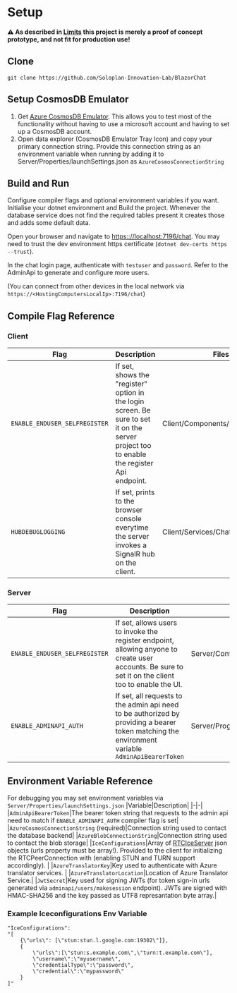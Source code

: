 # Setup

**⚠ As described in [Limits](./limits.md) this project is merely a proof of concept prototype, and not fit for production use!**

## Clone
```
git clone https://github.com/Soloplan-Innovation-Lab/BlazorChat
```
## Setup CosmosDB Emulator

1. Get [Azure CosmosDB Emulator](https://docs.microsoft.com/de-de/azure/cosmos-db/local-emulator?tabs=ssl-netstd21). This allows you to test most of the functionality without having to use a microsoft account and having to set up a CosmosDB account.
1. Open data explorer (CosmosDB Emulator Tray Icon) and copy your primary connection string. Provide this connection string as an environment variable when running by adding it to Server/Properties/launchSettings.json as `AzureCosmosConnectionString`

## Build and Run


Configure compiler flags and optional environment variables if you want. Initialise your dotnet environment and Build the project. Whenever the database service does not find the required tables present it creates those and adds some default data.

Open your browser and navigate to [https:://localhost:7196/chat](https:://localhost:7196/chat). You may need to trust the dev environment https certificate (`dotnet dev-certs https --trust`).

In the chat login page, authenticate with `testuser` and `password`. Refer to the AdminApi to generate and configure more users.

(You can connect from other devices in the local network via `https://<HostingComputersLocalIp>:7196/chat`)

## Compile Flag Reference
### Client
|Flag|Description|Files|
|-|-|-|
|`ENABLE_ENDUSER_SELFREGISTER`|If set, shows the "register" option in the login screen. Be sure to set it on the server project too to enable the register Api endpoint.|Client/Components/Root.razor.cs|
|`HUBDEBUGLOGGING`|If set, prints to the browser console everytime the server invokes a SignalR hub on the client.|Client/Services/ChatHubService.cs|
### Server
|Flag|Description|Files|
|-|-|-|
|`ENABLE_ENDUSER_SELFREGISTER`|If set, allows users to invoke the register endpoint, allowing anyone to create user accounts. Be sure to set it on the client too to enable the UI.|Server/Controllers/SessionController.cs|
|`ENABLE_ADMINAPI_AUTH`|If set, all requests to the admin api need to be authorized by providing a bearer token matching the environment variable `AdminApiBearerToken`|Server/Program.cs|

## Environment Variable Reference
For debugging you may set environment variables via `Server/Properties/launchSettings.json`
|Variable|Description|
|-|-|
|`AdminApiBearerToken`|The bearer token string that requests to the admin api need to match if `ENABLE_ADMINAPI_AUTH` compiler flag is set|
|`AzureCosmosConnectionString` (required)|Connection string used to contact the database backend|
|`AzureBlobConnectionString`|Connection string used to contact the blob storage|
|`IceConfigurations`|Array of [RTCIceServer](https://developer.mozilla.org/en-US/docs/Web/API/RTCIceServer) json objects (urls property must be array!). Provided to the client for initializing the RTCPeerConnection with (enabling STUN and TURN support accordingly). |
|`AzureTranslatorKey`|Key used to authenticate with Azure translator services. |
|`AzureTranslatorLocation`|Location of Azure Translator Service.|
|`JwtSecret`|Key used for signing JWTs (for token sign-in urls generated via `adminapi/users/makesession` endpoint). JWTs are signed with HMAC-SHA256 and the key passed as UTF8 represantation byte array.|

### Example Iceconfigurations Env Variable
```
"IceConfigurations": 
"[
    {\"urls\": [\"stun:stun.l.google.com:19302\"]},
    {
        \"urls\":[\"stun:s.example.com\",\"turn:t.example.com\"],
        \"username\":\"myusername\",
        \"credentialType\":\"password\",
        \"credential\":\"mypassword\"
    }
]"
```